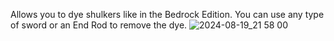 Allows you to dye shulkers like in the Bedrock Edition. You can use any type of sword or an End Rod to remove the dye.
![2024-08-19_21 58 00](https://github.com/user-attachments/assets/5965c0fd-239b-494d-a5a2-b850e1194959)
